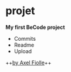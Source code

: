 # projet
**My first BeCode project**
* Commits
 * Readme
 * Upload

++[by Axel Fiolle](http://bit.ly/AxelFileo)++
